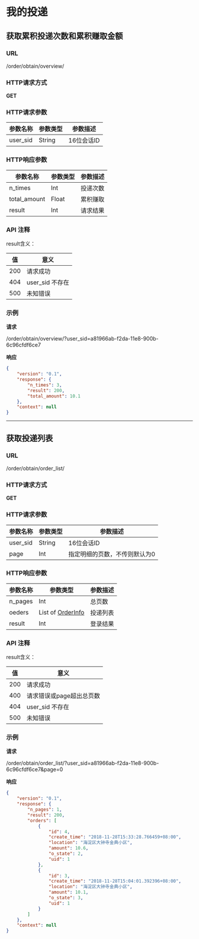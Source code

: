 # 我的投递

## 获取累积投递次数和累积赚取金额

### URL
/order/obtain/overview/

### HTTP请求方式
__GET__


### HTTP请求参数

参数名称					|参数类型					|参数描述
------------------------|-----------------------|-------------------
user_sid			     		| String 	    | 16位会话ID

### HTTP响应参数
参数名称					|参数类型					|参数描述
------------------------|-----------------------|-------------------
n_times 			  	| Int    				| 投递次数
total_amount            | Float                 | 累积赚取
result					| Int					| 请求结果

### API 注释

result含义：

值		|意义
--------|--------
200		|请求成功
404		|user_sid 不存在
500		|未知错误

### 示例

__请求__

/order/obtain/overview/?user_sid=a81966ab-f2da-11e8-900b-6c96cfdf6ce7

__响应__

```json
{
    "version": "0.1",
    "response": {
        "n_times": 3,
        "result": 200,
        "total_amount": 10.1
    },
    "context": null
}
```
--------------------------------------

## 获取投递列表

### URL
/order/obtain/order_list/

### HTTP请求方式
__GET__


### HTTP请求参数

参数名称					|参数类型					|参数描述
------------------------|-----------------------|-------------------
user_sid			     		| String 	    | 16位会话ID
page                    | Int                   | 指定明细的页数，不传则默认为0

### HTTP响应参数
参数名称					|参数类型					|参数描述
------------------------|-----------------------|-------------------
n_pages 			  	| Int    				| 总页数
oeders                 | List of [OrderInfo](/Model/order/order-model/) | 投递列表
result					| Int					| 登录结果


### API 注释

result含义：

值		|意义
--------|--------
200		|请求成功
400     |请求错误或page超出总页数
404		|user_sid 不存在
500		|未知错误

### 示例

__请求__

/order/obtain/order_list/?user_sid=a81966ab-f2da-11e8-900b-6c96cfdf6ce7&page=0

__响应__

```json
{
    "version": "0.1",
    "response": {
        "n_pages": 1,
        "result": 200,
        "orders": [
            {
                "id": 4,
                "create_time": "2018-11-28T15:33:28.766459+08:00",
                "location": "海淀区大钟寺金典小区",
                "amount": 10.6,
                "o_state": 2,
                "uid": 1
            },
            {
                "id": 3,
                "create_time": "2018-11-28T15:04:01.392396+08:00",
                "location": "海淀区大钟寺金典小区",
                "amount": 10.1,
                "o_state": 3,
                "uid": 1
            }
        ]
    },
    "context": null
}
```